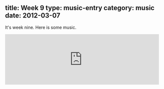 title: Week 9
type: music-entry
category: music
date: 2012-03-07
---

It's week nine. Here is some music.

<iframe width="100%" height="166" scrolling="no" frameborder="no" src="http://w.soundcloud.com/player/?url=http%3A%2F%2Fapi.soundcloud.com%2Ftracks%2F39030327&show_artwork=true"></iframe>
